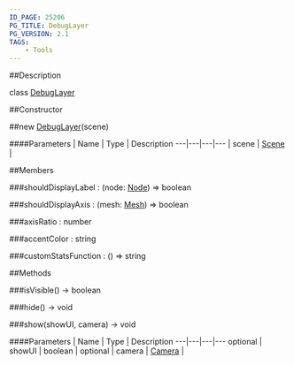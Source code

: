 ```yaml
---
ID_PAGE: 25206
PG_TITLE: DebugLayer
PG_VERSION: 2.1
TAGS:
    - Tools
---
```

##Description

class [DebugLayer](/classes/2.2-alpha/DebugLayer)



##Constructor

##new [DebugLayer](/classes/2.2-alpha/DebugLayer)(scene)



####Parameters
 | Name | Type | Description
---|---|---|---
 | scene | [Scene](/classes/2.2-alpha/Scene) | 

##Members

###shouldDisplayLabel : (node: [Node](/classes/2.2-alpha/Node)) =&gt; boolean



###shouldDisplayAxis : (mesh: [Mesh](/classes/2.2-alpha/Mesh)) =&gt; boolean



###axisRatio : number



###accentColor : string



###customStatsFunction : () =&gt; string



##Methods

###isVisible() &rarr; boolean


###hide() &rarr; void


###show(showUI, camera) &rarr; void



####Parameters
 | Name | Type | Description
---|---|---|---
optional | showUI | boolean | 
optional | camera | [Camera](/classes/2.2-alpha/Camera) | 

